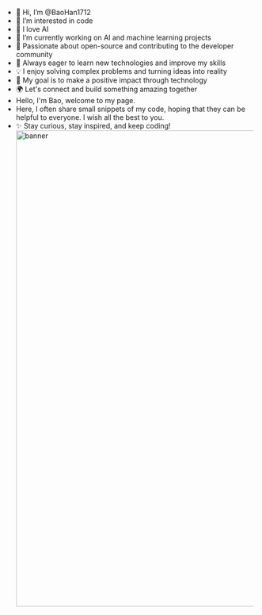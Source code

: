 - 👋 Hi, I’m @BaoHan1712
- 👀 I’m interested in code
- 🌱 I love AI
- 🔭 I’m currently working on AI and machine learning projects
- 🌟 Passionate about open-source and contributing to the developer community
- 🧠 Always eager to learn new technologies and improve my skills
- 💡 I enjoy solving complex problems and turning ideas into reality
- 🎯 My goal is to make a positive impact through technology
- 🌍 Let's connect and build something amazing together
- Hello, I'm Bao, welcome to my page.
- Here, I often share small snippets of my code, hoping that they can be helpful to everyone. I wish all the best to you.
- ✨ Stay curious, stay inspired, and keep coding!
  <img alt="banner" style="width:100vw" src="https://i.pinimg.com/originals/96/c4/1d/96c41d290b7a0cd5d80ceebc3aaf9d15.gif"> 
